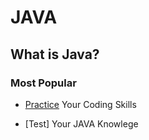 # JAVA

## What is Java?


### Most Popular 

- [Practice]() Your Coding Skills
  
- [Test] Your JAVA Knowlege 
